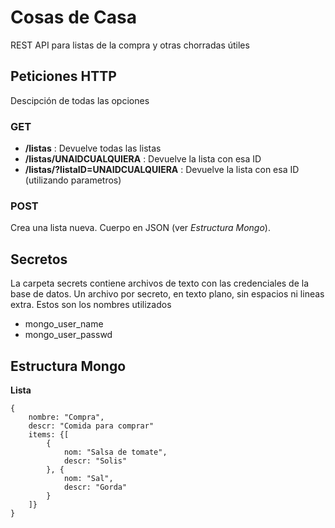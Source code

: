 # Cosas de Casa

REST API para listas de la compra y otras chorradas útiles

## Peticiones HTTP

Descipción de todas las opciones

### GET
 + **/listas** : Devuelve todas las listas
 + **/listas/UNAIDCUALQUIERA** : Devuelve la lista con esa ID
 + **/listas/?listaID=UNAIDCUALQUIERA** : Devuelve la lista con esa ID (utilizando parametros)


### POST
Crea una lista nueva. Cuerpo en JSON (ver *Estructura Mongo*).


## Secretos

La carpeta secrets contiene archivos de texto con las credenciales de la base de datos.
Un archivo por secreto, en texto plano, sin espacios ni lineas extra. Estos son los nombres utilizados
 + mongo_user_name
 + mongo_user_passwd


## Estructura Mongo

**Lista**
```
{
    nombre: "Compra",
    descr: "Comida para comprar"
    items: {[
        {
            nom: "Salsa de tomate",
            descr: "Solis"
        }, {
            nom: "Sal",
            descr: "Gorda"
        }
    ]}
}
```